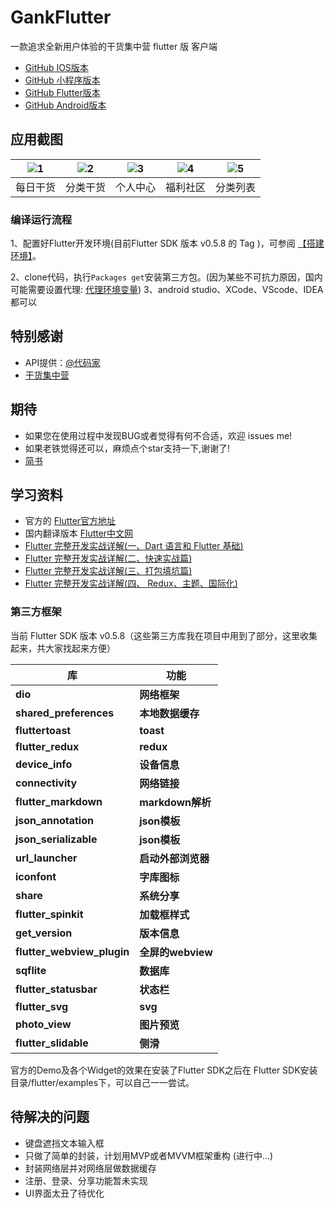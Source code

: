 # GankFlutter
一款追求全新用户体验的干货集中营 flutter 版 客户端
- [GitHub IOS版本](https://github.com/ZQ330093887/GankIOSProgect)
- [GitHub 小程序版本](https://github.com/ZQ330093887/GankWX)
- [GitHub Flutter版本](https://github.com/ZQ330093887/GankFlutter)
- [GitHub Android版本](https://github.com/ZQ330093887/ConurbationsAndroid)

## 应用截图

| ![1](https://upload-images.jianshu.io/upload_images/3278692-49ee97b13c954c7f.png?imageMogr2/auto-orient/strip%7CimageView2/2/w/1240) | ![2](https://upload-images.jianshu.io/upload_images/3278692-86a01b954f47b677.png?imageMogr2/auto-orient/strip%7CimageView2/2/w/1240) | ![3](https://upload-images.jianshu.io/upload_images/3278692-c40528ed4748938a.png?imageMogr2/auto-orient/strip%7CimageView2/2/w/1240) | ![4](https://upload-images.jianshu.io/upload_images/3278692-5674f9df10aa7b86.png?imageMogr2/auto-orient/strip%7CimageView2/2/w/1240) | ![5](https://upload-images.jianshu.io/upload_images/3278692-f6c30e6faa2b5512.png?imageMogr2/auto-orient/strip%7CimageView2/2/w/1240) |
| :--: | :--: | :--: | :--: | :--: |
| 每日干货 | 分类干货 | 个人中心 | 福利社区 | 分类列表|
### 编译运行流程

1、配置好Flutter开发环境(目前Flutter SDK 版本 v0.5.8 的 Tag )，可参阅 [【搭建环境】](https://flutterchina.club)。

2、clone代码，执行`Packages get`安装第三方包。(因为某些不可抗力原因，国内可能需要设置代理: 
[代理环境变量](https://flutterchina.club/setup-windows/))
3、android studio、XCode、VScode、IDEA都可以
## 特别感谢

- API提供：[@代码家](https://github.com/daimajia)
- [干货集中营](http://gank.io/)

## 期待

- 如果您在使用过程中发现BUG或者觉得有何不合适，欢迎 issues me!
- 如果老铁觉得还可以，麻烦点个star支持一下,谢谢了!
- [简书](https://www.jianshu.com/u/9681f3bbb8c2)

## 学习资料
- 官方的 [Flutter官方地址](https://flutter.io/get-started/install/)
- 国内翻译版本 [Flutter中文网](https://flutterchina.club/)
- [Flutter 完整开发实战详解(一、Dart 语言和 Flutter 基础)](https://juejin.im/entry/5b631e3e51882519861c2ef1 )
-  [Flutter 完整开发实战详解(二、快速实战篇)](https://juejin.im/entry/5b685bd4e51d451994602cae )
-  [Flutter 完整开发实战详解(三、打包填坑篇)](https://juejin.im/entry/5b6fd5ee6fb9a009d36a4104 )
-  [Flutter 完整开发实战详解(四、 Redux、主题、国际化)](https://juejin.im/post/5b79767ff265da435450a873 )

### 第三方框架

当前 Flutter SDK 版本 v0.5.8（这些第三方库我在项目中用到了部分，这里收集起来，共大家找起来方便）

库 | 功能
-------- | ---
**dio**|**网络框架**
**shared_preferences**|**本地数据缓存**
**fluttertoast**|**toast**
**flutter_redux**|**redux**
**device_info**|**设备信息**
**connectivity**|**网络链接**
**flutter_markdown**|**markdown解析**
**json_annotation**|**json模板**
**json_serializable**|**json模板**
**url_launcher**|**启动外部浏览器**
**iconfont**|**字库图标**
**share**|**系统分享**
**flutter_spinkit**|**加载框样式**
**get_version**|**版本信息**
**flutter_webview_plugin**|**全屏的webview**
**sqflite**|**数据库**
**flutter_statusbar**|**状态栏**
**flutter_svg**|**svg**
**photo_view**|**图片预览**
**flutter_slidable**|**侧滑**

官方的Demo及各个Widget的效果在安装了Flutter SDK之后在  Flutter SDK安装目录/flutter/examples下，可以自己一一尝试。

## 待解决的问题

- 键盘遮挡文本输入框
- 只做了简单的封装，计划用MVP或者MVVM框架重构 (进行中...)
- 封装网络层并对网络层做数据缓存
- 注册、登录、分享功能暂未实现
- UI界面太丑了待优化
